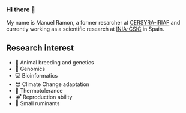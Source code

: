 ### Hi there 👋

My name is Manuel Ramon, a former resarcher at [CERSYRA-IRIAF](https://iriaf.castillalamancha.es) and currently working as a scientific research at [INIA-CSIC](https://www.inia.es/Pages/Home.aspx#) in Spain.

## Research interest
* 🐄  Animal breeding and genetics
* 🧬  Genomics
* 💻  Bioinformatics
* 😎 Climate Change adaptation
* 🥵 Thermotolerance
* ⚤  Reproduction ability
* 🐑 Small ruminants



<!--
**manuramon/manuramon** is a ✨ _special_ ✨ repository because its `README.md` (this file) appears on your GitHub profile.

Here are some ideas to get you started:

- 🔭 I’m currently working on ...
- 🌱 I’m currently learning ...
- 👯 I’m looking to collaborate on ...
- 🤔 I’m looking for help with ...
- 💬 Ask me about ...
- 📫 How to reach me: ...
- 😄 Pronouns: ...
- ⚡ Fun fact: ...
-->
